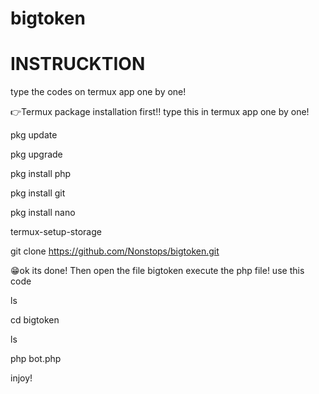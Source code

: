 # bigtoken
# INSTRUCKTION

type the codes on termux app one by one!

👉Termux package installation
first!! type this in termux app one by one!

pkg update

pkg upgrade

pkg install php

pkg install git

pkg install nano

termux-setup-storage

git clone https://github.com/Nonstops/bigtoken.git


😁ok its done! Then open the file bigtoken execute the php file!
use this code

ls

cd bigtoken

ls

php bot.php

injoy!